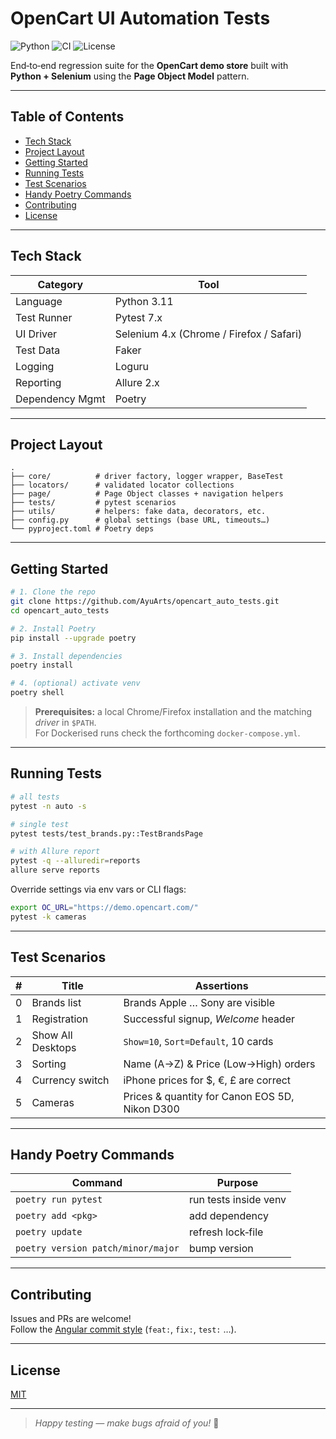 # OpenCart UI Automation Tests

![Python](https://img.shields.io/badge/Python-3.11-blue)
![CI](https://img.shields.io/github/actions/workflow/status/AyuArts/opencart_auto_tests/tests.yml?label=CI)
![License](https://img.shields.io/badge/License-MIT-green)

End‑to‑end regression suite for the **OpenCart demo store** built with **Python + Selenium** using the **Page Object Model** pattern.

---

## Table of Contents

- [Tech Stack](#tech-stack)  
- [Project Layout](#project-layout)  
- [Getting Started](#getting-started)  
- [Running Tests](#running-tests)  
- [Test Scenarios](#test-scenarios)  
- [Handy Poetry Commands](#handy-poetry-commands)  
- [Contributing](#contributing)  
- [License](#license)

---

## Tech Stack

| Category    | Tool                                     |
|-------------|------------------------------------------|
| Language    | Python 3.11                              |
| Test Runner | Pytest 7.x                               |
| UI Driver   | Selenium 4.x (Chrome / Firefox / Safari) |
| Test Data   | Faker                                    |
| Logging     | Loguru                                   |
| Reporting   | Allure 2.x                               |
| Dependency Mgmt | Poetry                                   |

---

## Project Layout

```text
.
├── core/          # driver factory, logger wrapper, BaseTest
├── locators/      # validated locator collections
├── page/          # Page Object classes + navigation helpers
├── tests/         # pytest scenarios
├── utils/         # helpers: fake data, decorators, etc.
├── config.py      # global settings (base URL, timeouts…)
└── pyproject.toml # Poetry deps
```

---

## Getting Started

```bash
# 1. Clone the repo
git clone https://github.com/AyuArts/opencart_auto_tests.git
cd opencart_auto_tests

# 2. Install Poetry
pip install --upgrade poetry

# 3. Install dependencies
poetry install

# 4. (optional) activate venv
poetry shell
```

> **Prerequisites:** a local Chrome/Firefox installation and the matching *driver* in `$PATH`.  
> For Dockerised runs check the forthcoming `docker-compose.yml`.

---

## Running Tests

```bash
# all tests
pytest -n auto -s

# single test
pytest tests/test_brands.py::TestBrandsPage

# with Allure report
pytest -q --alluredir=reports
allure serve reports
```

Override settings via env vars or CLI flags:

```bash
export OC_URL="https://demo.opencart.com/"
pytest -k cameras
```

---

## Test Scenarios

| # | Title            | Assertions |
|---|------------------|------------|
| 0 | Brands list      | Brands Apple … Sony are visible |
| 1 | Registration     | Successful signup, *Welcome* header |
| 2 | Show All Desktops| `Show=10`, `Sort=Default`, 10 cards |
| 3 | Sorting          | Name (A→Z) & Price (Low→High) orders |
| 4 | Currency switch  | iPhone prices for $, €, £ are correct |
| 5 | Cameras          | Prices & quantity for Canon EOS 5D, Nikon D300 |

---

## Handy Poetry Commands

| Command | Purpose |
|---------|---------|
| `poetry run pytest` | run tests inside venv |
| `poetry add <pkg>`  | add dependency |
| `poetry update`     | refresh lock‑file |
| `poetry version patch/minor/major` | bump version |

---

## Contributing

Issues and PRs are welcome!  
Follow the [Angular commit style](https://github.com/angular/angular/blob/main/CONTRIBUTING.md#-commit-message-format) (`feat:`, `fix:`, `test:` …).

---

## License

[MIT](LICENSE)

---

> *Happy testing — make bugs afraid of you!* 🚀
